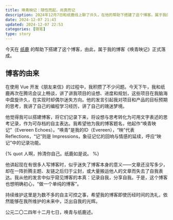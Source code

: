 ```yaml
---
title: 唤青映记：随性而起，尚真而记
description: 2024年12月7日和纸鹿线上聊了许久，在他的帮助下搭建了这个博客，属于我的博客《唤青映记》正式落成。
date: 2024-12-07 21:43
updated: 2024-12-07 22:53
categories: [随笔]
type: story
---
```


今天在 [纸鹿](https://blog.zhilu.cyou/ "博客：纸鹿摸鱼处") 的帮助下搭建了这个博客，由此，属于我的博客《唤青映记》正式落成。

## 博客的由来

在使用 Vue 开发《朋友来信》的过程中，我积攒了不少问题。今天下午，我和纸鹿再次在腾讯会议上畅谈，讲了讲我项目的设想、进度和规划，这些项目在我脑海中盘旋许久，在实现时却偶尔迷失方向。他的发言引起我对项目和产品的目标预期的思考，我讲了自己的编程学习经历，讲了自己的瑰迷梦境。

他觉得我可以搭建博客，将它们记录下来，将设想与思考转化为可用文字表述的思考记录，作为可存档的自主表达。我希望他为我的博客题名，他起作“唤青映记”（Evereen Echoes）。“唤青”是我的ID（Evereen），“映”代表 Reflections，“记”则是 Impressions，象征记忆的回响与情感的延续，呼应“映记”中的记录功能。

{% quot 人啊，拎清你自己。纸鹿如是说。 %}

他讲起现在有很多人写博客时，似乎迷失了博客本身的意义——文章还没写多少，却在一阵折腾主题、友链之后归于尘封，或大量搬运他人的文章而失去了自我表达。我从他的发言中似乎窥见博客的本真：记录自我，分享自我。于是，这个博客也想明确初心，“做一个单纯的博客”。

持续维护这里是为数不多的自主可控之事，希望我的博客即使历经时间的洗礼，依然能够在我所维护的未来中，泛出自我的光辉。

公元二〇二四年十二月七日，唤青与纸鹿述。